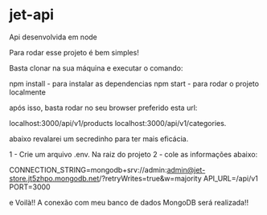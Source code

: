 # jet-api
Api desenvolvida em node

Para rodar esse projeto é bem simples!

Basta clonar na sua máquina e executar o comando:

npm install - para instalar as dependencias
npm start - para rodar o projeto localmente

após isso, basta rodar no seu browser preferido esta url: 

localhost:3000/api/v1/products
localhost:3000/api/v1/categories.


abaixo revalarei um secredinho para ter mais eficácia.

1 - Crie um arquivo .env. Na raiz do projeto
2 - cole as informações abaixo:

CONNECTION_STRING=mongodb+srv://admin:admin@jet-store.jt5zhpo.mongodb.net/?retryWrites=true&w=majority
API_URL=/api/v1
PORT=3000


e Voilà!! A conexão com meu banco de dados MongoDB será realizada!!
